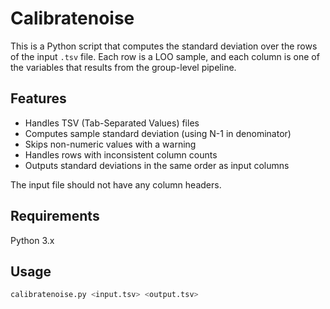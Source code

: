 # Calibratenoise

This is a Python script that computes the standard deviation over the rows of the
input `.tsv` file. Each row is a LOO sample, and each column is one of the variables
that results from the group-level pipeline. 

## Features

- Handles TSV (Tab-Separated Values) files
- Computes sample standard deviation (using N-1 in denominator)
- Skips non-numeric values with a warning
- Handles rows with inconsistent column counts
- Outputs standard deviations in the same order as input columns

The input file should not have any column headers.

## Requirements

Python 3.x

## Usage

```bash
calibratenoise.py <input.tsv> <output.tsv>
```
